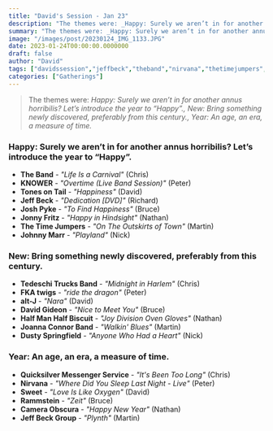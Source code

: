 ```yaml
---
title: "David's Session - Jan 23"
description: "The themes were: _Happy: Surely we aren’t in for another annus horribilis? Let’s introduce the year to “Happy”., New: Bring something newly discovered, preferably from this century., Year: An age, an era, a measure of time._"
summary: "The themes were: _Happy: Surely we aren’t in for another annus horribilis? Let’s introduce the year to “Happy”., New: Bring something newly discovered, preferably from this century., Year: An age, an era, a measure of time._"
image: "/images/post/20230124_IMG_1133.JPG"
date: 2023-01-24T00:00:00.0000000
draft: false
author: "David"
tags: ["davidssession","jeffbeck","theband","nirvana","thetimejumpers","altj","rammstein","jonnyfritz","johnnymarr","tonesontail","davidgideon","quicksilvermessengerservice","sweet","knower","joshpyke","fkatwigs","cameraobscura","joannaconnorband","dustyspringfield","tedeschitrucksband","halfmanhalfbiscuit"]
categories: ["Gatherings"]
---
```

> The themes were: _Happy: Surely we aren’t in for another annus horribilis? Let’s introduce the year to “Happy”., New: Bring something newly discovered, preferably from this century., Year: An age, an era, a measure of time._
### Happy: Surely we aren’t in for another annus horribilis? Let’s introduce the year to “Happy”.
- **The Band** - _"Life Is a Carnival"_ (Chris)
- **KNOWER** - _"Overtime (Live Band Session)"_ (Peter)
- **Tones on Tail** - _"Happiness"_ (David)
- **Jeff Beck** - _"Dedication [DVD]"_ (Richard)
- **Josh Pyke** - _"To Find Happiness"_ (Bruce)
- **Jonny Fritz** - _"Happy in Hindsight"_ (Nathan)
- **The Time Jumpers** - _"On The Outskirts of Town"_ (Martin)
- **Johnny Marr** - _"Playland"_ (Nick)
### New: Bring something newly discovered, preferably from this century.
- **Tedeschi Trucks Band** - _"Midnight in Harlem"_ (Chris)
- **FKA twigs** - _"ride the dragon"_ (Peter)
- **alt-J** - _"Nara"_ (David)
- **David Gideon** - _"Nice to Meet You"_ (Bruce)
- **Half Man Half Biscuit** - _"Joy Division Oven Gloves"_ (Nathan)
- **Joanna Connor Band** - _"Walkin' Blues"_ (Martin)
- **Dusty Springfield** - _"Anyone Who Had a Heart"_ (Nick)
### Year: An age, an era, a measure of time.
- **Quicksilver Messenger Service** - _"It's Been Too Long"_ (Chris)
- **Nirvana** - _"Where Did You Sleep Last Night - Live"_ (Peter)
- **Sweet** - _"Love Is Like Oxygen"_ (David)
- **Rammstein** - _"Zeit"_ (Bruce)
- **Camera Obscura** - _"Happy New Year"_ (Nathan)
- **Jeff Beck Group** - _"Plynth"_ (Martin)
